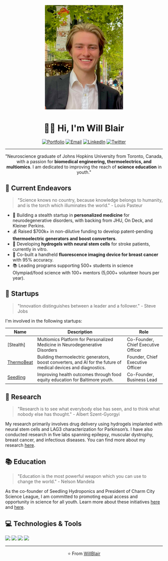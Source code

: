 <div align="center">
<img src="https://github.com/willblair0708/willblair0708/blob/main/profile/profile.jpg" width="250" />

# 👋🔬 Hi, I'm Will Blair

[![Portfolio](https://img.shields.io/badge/Portfolio-%230077B5.svg?&style=for-the-badge&logoColor=white)](https://willjblair.com)
[![Email](https://img.shields.io/badge/Email-%23D14836.svg?&style=for-the-badge&logo=Gmail&logoColor=white)](mailto:william.blair0708@gmail.com)
[![LinkedIn](https://img.shields.io/badge/LinkedIn-blue?style=for-the-badge&logo=linkedin)](https://www.linkedin.com/in/willblair1/)
[![Twitter](https://img.shields.io/badge/Twitter-1DA1F2?style=for-the-badge&logo=twitter&logoColor=white)](https://twitter.com/willjblair07)

---

"Neuroscience graduate of Johns Hopkins University from Toronto, Canada, with a passion for **biomedical engineering, thermoelectrics, and multiomics**. I am dedicated to improving the reach of **science education** in youth."

</div>

## 🚀 Current Endeavors

> "Science knows no country, because knowledge belongs to humanity, and is the torch which illuminates the world." - Louis Pasteur

- 🔬 Building a stealth startup in **personalized medicine** for neurodegenerative disorders, with backing from JHU, On Deck, and Kleiner Perkins.
- 💰 Raised $700k+ in non-dilutive funding to develop patent-pending **thermoelectric generators and boost converters**.
- 🧫 Developing **hydrogels with neural stem cells** for stroke patients, currently in vitro.
- 🌈 Co-built a handheld **fluorescence imaging device for breast cancer** with 95% accuracy.
- 📚 Leading programs supporting 500+ students in science Olympiad/food science with 100+ mentors (5,000+ volunteer hours per year).

## 💼 Startups

> "Innovation distinguishes between a leader and a follower." - Steve Jobs

I'm involved in the following startups:

| Name | Description | Role |
| ---- | ----------- | ---- |
| [Stealth] | Multiomics Platform for Personalized Medicine in Neurodegenerative Disorders | Co-Founder, Chief Executive Officer |
| [ThermoBeat](http://www.thermobeat.com) | Building thermoelectric generators, boost converters, and AI for the future of medical devices and diagnostics. | Founder, Chief Executive Officer |
| [Seedling](http://www.seedlinghydroponic.com) | Improving health outcomes through food equity education for Baltimore youth. | Co-Founder, Business Lead |

## 🧪 Research

> "Research is to see what everybody else has seen, and to think what nobody else has thought." - Albert Szent-Gyorgyi

My research primarily involves drug delivery using hydrogels implanted with neural stem cells and LAG3 characterization for Parkinson’s. I have also conducted research in five labs spanning epilepsy, muscular dystrophy, breast cancer, and infectious diseases. You can find more about my research [here](https://willjblair.com/portfolio).

## 📚 Education 

> "Education is the most powerful weapon which you can use to change the world." - Nelson Mandela

As the co-founder of Seedling Hydroponics and President of Charm City Science League, I am committed to promoting equal access and opportunity in science for all youth. Learn more about these initiatives [here](http://seedlinghydroponic.com) and [here](http://bit.ly/3InhW4u).

## 💻 Technologies & Tools

![](https://img.shields.io/badge/OS-Linux-informational?style=flat&logo=linux&logoColor=white&color=2bbc8a)
![](https://img.shields.io/badge/Editor-VSCode-informational?style=flat&logo=visual-studio-code&logoColor=white&color=2bbc8a)
![](https://img.shields.io/badge/Code-Python-informational?style=flat&logo=python&logoColor=white&color=2bbc8a)
![](https://img.shields.io/badge/Code-JavaScript-informational?style=flat&logo=javascript&logoColor=white&color=2bbc8a)

---

<div align="center">

⭐️ From [WillBlair](https://github.com/willblair0708)

</div>
